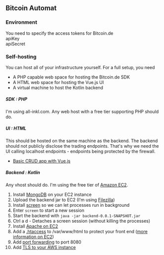 ## Bitcoin Automat

### Environment
You need to specify the access tokens for Bitcoin.de  
apiKey  
apiSecret  


### Self-hosting
You can host all of your infrastructure yourself. For a full setup, you need
* A PHP capable web space for hosting the Bitcoin.de SDK
* A HTML web space for hosting the Vue.js UI
* A virtual machine to host the Kotlin backend

##### SDK : PHP
I'm using all-inkl.com. Any web host with a free tier supporting PHP should do.

##### UI : HTML
This should be hosted on the same machine as the backend.
The backend should not publicly disclose the trading endpoints.
That's why we need the UI calling localhost endpoints - endpoints being protected by the firewall.

* [Basic CRUD app with Vue.js](https://codesource.io/create-a-crud-application-using-vue-node-and-mongodb/)

##### Backend : Kotlin
Any vhost should do. I'm using the free tier of 
[Amazon EC2](https://aws.amazon.com/free/?all-free-tier.sort-by=item.additionalFields.SortRank&all-free-tier.sort-order=asc&awsf.Free%20Tier%20Types=tier%2312monthsfree&awsm.page-all-free-tier=1).
1. Install [MongoDB](https://docs.mongodb.com/manual/tutorial/install-mongodb-on-amazon/) on your EC2 instance
1. Upload the backend jar to EC2 (I'm using [Filezilla](https://filezilla-project.org/))
1. Install [screen](https://www.howtoforge.com/linux_screen) so we can let processes run in background
1. Enter `screen` to start a new session
1. Start the backend with `java -jar backend-0.0.1-SNAPSHOT.jar`
1. Ctrl a d - Detaches a screen session (without killing the processes)
1. Install [Apache on EC2](https://docs.aws.amazon.com/AWSEC2/latest/UserGuide/ec2-lamp-amazon-linux-2.html)
1. Add a [.htaccess](https://davidwalsh.name/password-protect-directory-using-htaccess) to /var/www/html to protect your front end ([more information on EC2](https://stackoverflow.com/a/25634496/6500730))
1. Add [port forwarding](https://stackoverflow.com/questions/17161345/how-to-open-a-web-server-port-on-ec2-instance) to port 8080
1. Add [TLS to your AWS instance](https://docs.aws.amazon.com/AWSEC2/latest/UserGuide/SSL-on-amazon-linux-2.html)



